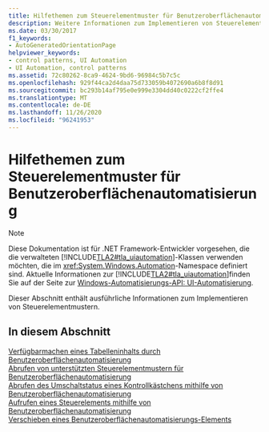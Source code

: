 ```yaml
---
title: Hilfethemen zum Steuerelementmuster für Benutzeroberflächenautomatisierung
description: Weitere Informationen zum Implementieren von Steuerelement Mustern mit Benutzeroberflächen Automatisierung finden Sie unter Links zu Vorgehensweisen.
ms.date: 03/30/2017
f1_keywords:
- AutoGeneratedOrientationPage
helpviewer_keywords:
- control patterns, UI Automation
- UI Automation, control patterns
ms.assetid: 72c80262-8ca9-4624-9bd6-96984c5b7c5c
ms.openlocfilehash: 929f44ca2d4daa75d733059b4072690a6b8f8d91
ms.sourcegitcommit: bc293b14af795e0e999e3304dd40c0222cf2ffe4
ms.translationtype: MT
ms.contentlocale: de-DE
ms.lasthandoff: 11/26/2020
ms.locfileid: "96241953"
---
```

# <a name="ui-automation-control-patterns-how-to-topics"></a>Hilfethemen zum Steuerelementmuster für Benutzeroberflächenautomatisierung

> [!NOTE]
> Diese Dokumentation ist für .NET Framework-Entwickler vorgesehen, die die verwalteten [!INCLUDE[TLA2#tla_uiautomation](../../../includes/tla2sharptla-uiautomation-md.md)]-Klassen verwenden möchten, die im <xref:System.Windows.Automation>-Namespace definiert sind. Aktuelle Informationen zur [!INCLUDE[TLA2#tla_uiautomation](../../../includes/tla2sharptla-uiautomation-md.md)]finden Sie auf der Seite zur [Windows-Automatisierungs-API: UI-Automatisierung](/windows/win32/winauto/entry-uiauto-win32).  
  
 Dieser Abschnitt enthält ausführliche Informationen zum Implementieren von Steuerelementmustern.  
  
## <a name="in-this-section"></a>In diesem Abschnitt  

 [Verfügbarmachen eines Tabelleninhalts durch Benutzeroberflächenautomatisierung](expose-the-content-of-a-table-using-ui-automation.md)  
 [Abrufen von unterstützten Steuerelementmustern für Benutzeroberflächenautomatisierung](get-supported-ui-automation-control-patterns.md)  
 [Abrufen des Umschaltstatus eines Kontrollkästchens mithilfe von Benutzeroberflächenautomatisierung](get-the-toggle-state-of-a-check-box-using-ui-automation.md)  
 [Aufrufen eines Steuerelements mithilfe von Benutzeroberflächenautomatisierung](invoke-a-control-using-ui-automation.md)  
 [Verschieben eines Benutzeroberflächenautomatisierungs-Elements](move-a-ui-automation-element.md)
